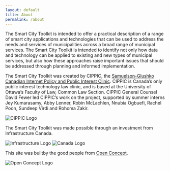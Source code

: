 ```yaml
---
layout: default
title: About
permalink: /about
---
```

The Smart City Toolkit is intended to offer a practical description of a range of smart city applications and technologies that can be used to address the needs and services of municipalities across a broad range of municipal services. The Smart City Toolkit is intended to identify not only how data and technology can be applied to existing and new types of municipal services, but also how these approaches raise important issues that should be addressed through planning and informed implementation. 

The Smart City Toolkit was created by CIPPIC, the [Samuelson-Glushko Canadian Internet Policy and Public Interest Clinic](https://cippic.ca/).  CIPPIC is Canada’s only public interest technology law clinic, and is based at the University of Ottawa’s Faculty of Law, Common Law Section.  CIPPIC General Counsel David Fewer led CIPPIC’s work on the project, supported by summer interns Jey Kumarasamy, Abby Lenner, Robin McLachlen, Nnubia Ogbuefi, Rachel Poon, Sundeep Virdi and Rohoma Zakir.

![CIPPIC Logo](https://cippic-ca.github.io/SmartCityToolkit/assets/images/CIPPIC_Logo.jpg)   

The Smart City Toolkit was made possible through an investment from Infrastructure Canada.

![Infrastructure Logo](https://cippic-ca.github.io/SmartCityToolkit/assets/images/INFC-Col_transparent.png)    ![Canada Logo](https://cippic-ca.github.io/SmartCityToolkit/assets/images/Canada_01.png)   

This site was builtby the good people from [Open Concept](https://openconcept.ca/).

![Open Concept Logo](https://cippic-ca.github.io/SmartCityToolkit/assets/images/Open_Concept.png)
